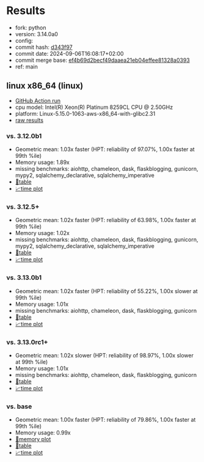 # Results

- fork: python
- version: 3.14.0a0
- config: 
- commit hash: [d343f97](https://github.com/python/cpython/commit/d343f97)
- commit date: 2024-09-06T16:08:17+02:00
- commit merge base: [ef4b69d2becf49daaea21eb04effee81328a0393](https://github.com/python/cpython/commit/ef4b69d2becf49daaea21eb04effee81328a0393)
- ref: main

## linux x86_64 (linux)

- [GitHub Action run](https://github.com/facebookexperimental/free-threading-benchmarking/actions/runs/10740950782)
- cpu model: Intel(R) Xeon(R) Platinum 8259CL CPU @ 2.50GHz
- platform: Linux-5.15.0-1063-aws-x86_64-with-glibc2.31
- [raw results](bm-20240906-linux-x86_64-python-main-3.14.0a0-d343f97.json)

### vs. 3.12.0b1

- Geometric mean: 1.03x faster (HPT: reliability of 97.07%, 1.00x faster at 99th %ile)
- Memory usage: 1.89x
- missing benchmarks: aiohttp, chameleon, dask, flaskblogging, gunicorn, mypy2, sqlalchemy_declarative, sqlalchemy_imperative
- [📄table](bm-20240906-linux-x86_64-python-main-3.14.0a0-d343f97-vs-3.12.0b1.md)
- [📈time plot](bm-20240906-linux-x86_64-python-main-3.14.0a0-d343f97-vs-3.12.0b1.svg)

### vs. 3.12.5+

- Geometric mean: 1.02x faster (HPT: reliability of 63.98%, 1.00x faster at 99th %ile)
- Memory usage: 1.02x
- missing benchmarks: aiohttp, chameleon, dask, flaskblogging, gunicorn, mypy2, sqlalchemy_declarative, sqlalchemy_imperative
- [📄table](bm-20240906-linux-x86_64-python-main-3.14.0a0-d343f97-vs-3.12.5%2B.md)
- [📈time plot](bm-20240906-linux-x86_64-python-main-3.14.0a0-d343f97-vs-3.12.5%2B.svg)

### vs. 3.13.0b1

- Geometric mean: 1.02x faster (HPT: reliability of 55.22%, 1.00x slower at 99th %ile)
- Memory usage: 1.01x
- missing benchmarks: aiohttp, chameleon, dask, flaskblogging, gunicorn
- [📄table](bm-20240906-linux-x86_64-python-main-3.14.0a0-d343f97-vs-3.13.0b1.md)
- [📈time plot](bm-20240906-linux-x86_64-python-main-3.14.0a0-d343f97-vs-3.13.0b1.svg)

### vs. 3.13.0rc1+

- Geometric mean: 1.02x slower (HPT: reliability of 98.97%, 1.00x slower at 99th %ile)
- Memory usage: 1.01x
- missing benchmarks: aiohttp, chameleon, dask, flaskblogging, gunicorn
- [📄table](bm-20240906-linux-x86_64-python-main-3.14.0a0-d343f97-vs-3.13.0rc1%2B.md)
- [📈time plot](bm-20240906-linux-x86_64-python-main-3.14.0a0-d343f97-vs-3.13.0rc1%2B.svg)

### vs. base

- Geometric mean: 1.00x faster (HPT: reliability of 79.86%, 1.00x faster at 99th %ile)
- Memory usage: 0.99x
- [🧠memory plot](bm-20240906-linux-x86_64-python-main-3.14.0a0-d343f97-vs-base-mem.svg)
- [📄table](bm-20240906-linux-x86_64-python-main-3.14.0a0-d343f97-vs-base.md)
- [📈time plot](bm-20240906-linux-x86_64-python-main-3.14.0a0-d343f97-vs-base.svg)

